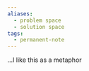 ```yaml
---
aliases:
  - problem space
  - solution space
tags:
  - permanent-note
---
```

…I like this as a metaphor